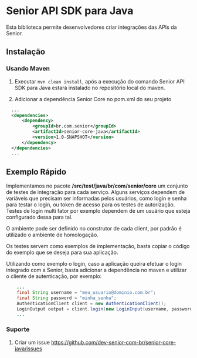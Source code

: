 # Senior API SDK para Java

Esta biblioteca permite desenvolvedores criar integrações das APIs da Senior.

## Instalação

### Usando Maven
1. Executar `mvn clean install`, após a execução do comando Senior API SDK para Java estará instalado no repositório local do maven.

2. Adicionar a dependência Senior Core no pom.xml do seu projeto

  ```xml
    ...
    <dependencies>
        <dependency>
            <groupId>br.com.senior</groupId>
            <artifactId>senior-core-java</artifactId>
            <version>1.0-SNAPSHOT</version>
        </dependency>
    </dependencies>
    ...
  ```

## Exemplo Rápido

Implementamos no pacote **/src/test/java/br/com/senior/core** um conjunto de testes de integração para cada serviço. Alguns serviços dependem de variáveis que precisam ser informadas pelos usuários, como login e senha para testar o login, ou token de acesso para os testes de autorização.
Testes de login multi fator por exemplo dependem de um usuário que esteja configurado dessa para tal.

O ambiente pode ser definido no construtor de cada client, por padrão é utilizado o ambiente de homologação.

Os  testes servem como exemplos de implementação, basta copiar o código do exemplo que se deseja para sua aplicação.

Utilizando como exemplo o login, caso a aplicação queira efetuar o login integrado com a Senior, basta adicionar a dependência no maven e utilizar o cliente de autenticação, por exemplo:

```java
    ...
    final String username = "meu_usuario@dominio.com.br";
    final String password = "minha_senha";
    AuthenticationClient client = new AuthenticationClient();
    LoginOutput output = client.login(new LoginInput(username, password));
    ...
```

### Suporte

1. Criar um issue https://github.com/dev-senior-com-br/senior-core-java/issues